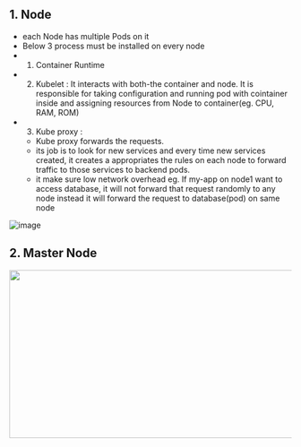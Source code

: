 ## 1. Node
- each Node has multiple Pods on it 
- Below 3 process must be installed on every node
- 1. Container Runtime
- 2. Kubelet : It interacts with both-the container and node. It is responsible for taking configuration and running pod with cointainer inside and assigning resources from Node to container(eg. CPU, RAM, ROM)
- 3. Kube proxy : 
   - Kube proxy forwards the requests.
   - its job is to look for new services and every time new services created, it creates a appropriates the rules on each node to forward traffic to those services to backend pods.
   - it make sure low network overhead eg. If my-app on node1 want to access database, it will not forward that request randomly to any node instead it will forward the request to database(pod) on same node

 ![image](https://user-images.githubusercontent.com/74223025/229471186-abe8077b-2ec8-4c34-9094-f3dff8f66a47.png)
 
 ## 2. Master Node
 <img src="https://user-images.githubusercontent.com/74223025/229474124-a4403681-47cf-4f17-ad85-7b971307eaf1.png" width="600" height="300">
